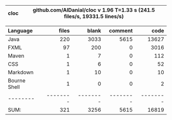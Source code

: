 | cloc | github.com/AlDanial/cloc v 1.96  T=1.33 s (241.5 files/s, 19331.5 lines/s) |
|------|----------------------------------------------------------------------------|

| Language     |    files |    blank |  comment |     code |
|:-------------|---------:|---------:|---------:|---------:|
| Java         |      220 |     3033 |     5615 |    13627 |
| FXML         |       97 |      200 |        0 |     3016 |
| Maven        |        1 |        7 |        0 |      112 |
| CSS          |        1 |        6 |        0 |       52 |
| Markdown     |        1 |       10 |        0 |       10 |
| Bourne Shell |        1 |        0 |        0 |        2 |
| --------     | -------- | -------- | -------- | -------- |
| SUM:         |      321 |     3256 |     5615 |    16819 |
